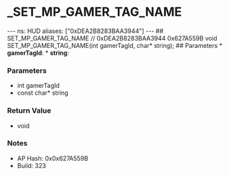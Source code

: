 # _SET_MP_GAMER_TAG_NAME

--- ns: HUD aliases: ["0xDEA2B8283BAA3944"] --- ## SET_MP_GAMER_TAG_NAME  // 0xDEA2B8283BAA3944 0x627A559B void SET_MP_GAMER_TAG_NAME(int gamerTagId, char* string);   ## Parameters * **gamerTagId**: * **string**:

### Parameters
* int gamerTagId
* const char* string

### Return Value
* void

### Notes
* AP Hash: 0x0x627A559B
* Build: 323

